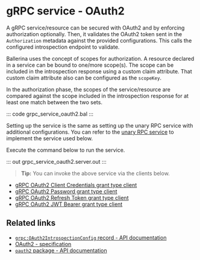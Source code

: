 # gRPC service - OAuth2

A gRPC service/resource can be secured with OAuth2 and by enforcing authorization optionally. Then, it validates the OAuth2 token sent in the `Authorization` metadata against the provided configurations. This calls the configured introspection endpoint to validate.

Ballerina uses the concept of scopes for authorization. A resource declared in a service can be bound to one/more scope(s). The scope can be included in the introspection response using a custom claim attribute. That custom claim attribute also can be configured as the `scopeKey`.

In the authorization phase, the scopes of the service/resource are compared against the scope included in the introspection response for at least one match between the two sets.

   ::: code grpc_service_oauth2.bal :::

Setting up the service is the same as setting up the unary RPC service with additional configurations. You can refer to the [unary RPC service](/learn/by-example/grpc-service-unary/) to implement the service used below.

Execute the command below to run the service.

   ::: out grpc_service_oauth2.server.out :::

>**Tip:** You can invoke the above service via the clients below.
 - [gRPC OAuth2 Client Credentials grant type client](/learn/by-example/grpc-client-oauth2-client-credentials-grant-type)
 - [gRPC OAuth2 Password grant type client](/learn/by-example/grpc-client-oauth2-password-grant-type)
 - [gRPC OAuth2 Refresh Token grant type client](/learn/by-example/grpc-client-oauth2-refresh-token-grant-type)
 - [gRPC OAuth2 JWT Bearer grant type client](/learn/by-example/grpc-client-oauth2-jwt-bearer-grant-type)

## Related links
- [`grpc:OAuth2IntrospectionConfig` record - API documentation](https://lib.ballerina.io/ballerina/grpc/latest/records/OAuth2IntrospectionConfig)
- [OAuth2 - specification](/spec/grpc/#5114-service---oauth2)
- [`oauth2` package - API documentation](https://lib.ballerina.io/ballerina/oauth2/latest/)
